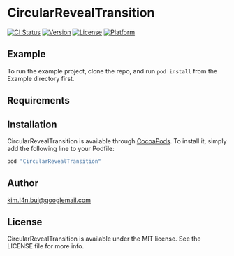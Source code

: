# CircularRevealTransition

[![CI Status](http://img.shields.io/travis/kim.lan.bui@gmx.net/CircularRevealTransition.svg?style=flat)](https://travis-ci.org/kim.l4n.bui@googlemail.com/CircularRevealTransition)
[![Version](https://img.shields.io/cocoapods/v/CircularRevealTransition.svg?style=flat)](http://cocoapods.org/pods/CircularRevealTransition)
[![License](https://img.shields.io/cocoapods/l/CircularRevealTransition.svg?style=flat)](http://cocoapods.org/pods/CircularRevealTransition)
[![Platform](https://img.shields.io/cocoapods/p/CircularRevealTransition.svg?style=flat)](http://cocoapods.org/pods/CircularRevealTransition)

## Example

To run the example project, clone the repo, and run `pod install` from the Example directory first.

## Requirements

## Installation

CircularRevealTransition is available through [CocoaPods](http://cocoapods.org). To install
it, simply add the following line to your Podfile:

```ruby
pod "CircularRevealTransition"
```

## Author

kim.l4n.bui@googlemail.com

## License

CircularRevealTransition is available under the MIT license. See the LICENSE file for more info.
